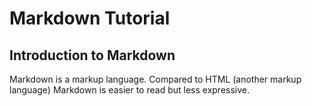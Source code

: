 # Markdown Tutorial

## Introduction to Markdown

Markdown is a markup language. Compared to HTML (another markup language) Markdown is easier to read but less expressive.
